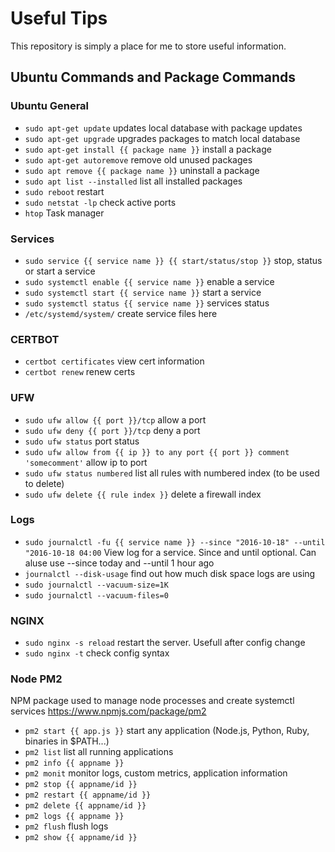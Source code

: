 # Useful Tips

This repository is simply a place for me to store useful information.

## Ubuntu Commands and Package Commands

### Ubuntu General

- `sudo apt-get update` updates local database with package updates
- `sudo apt-get upgrade` upgrades packages to match local database
- `sudo apt-get install {{ package name }}` install a package
- `sudo apt-get autoremove` remove old unused packages
- `sudo apt remove {{ package name }}` uninstall a package
- `sudo apt list --installed` list all installed packages
- `sudo reboot` restart
- `sudo netstat -lp` check active ports
- `htop` Task manager

### Services

- `sudo service {{ service name }} {{ start/status/stop }}` stop, status or start a service
- `sudo systemctl enable {{ service name }}` enable a service
- `sudo systemctl start {{ service name }}` start a service
- `sudo systemctl status {{ service name }}` services status
- `/etc/systemd/system/` create service files here

### CERTBOT

- `certbot certificates` view cert information
- `certbot renew` renew certs

### UFW

- `sudo ufw allow {{ port }}/tcp` allow a port
- `sudo ufw deny {{ port }}/tcp` deny a port
- `sudo ufw status` port status
- `sudo ufw allow from {{ ip }} to any port {{ port }} comment 'somecomment'` allow ip to port
- `sudo ufw status numbered` list all rules with numbered index (to be used to delete)
- `sudo ufw delete {{ rule index }}` delete a firewall index

### Logs

- `sudo journalctl -fu {{ service name }} --since "2016-10-18" --until "2016-10-18 04:00` View log for a service. Since and until optional. Can aluse use --since today and --until 1 hour ago
- `journalctl --disk-usage` find out how much disk space logs are using
- `sudo journalctl --vacuum-size=1K`
- `sudo journalctl --vacuum-files=0`

### NGINX

- `sudo nginx -s reload` restart the server. Usefull after config change
- `sudo nginx -t` check config syntax

### Node PM2

NPM package used to manage node processes and create systemctl services https://www.npmjs.com/package/pm2

- `pm2 start {{ app.js }}` start any application (Node.js, Python, Ruby, binaries in $PATH...)
- `pm2 list` list all running applications
- `pm2 info {{ appname }}`
- `pm2 monit` monitor logs, custom metrics, application information
- `pm2 stop {{ appname/id }}`
- `pm2 restart {{ appname/id }}`
- `pm2 delete {{ appname/id }}`
- `pm2 logs {{ appname }}`
- `pm2 flush` flush logs
- `pm2 show {{ appname/id }}`
